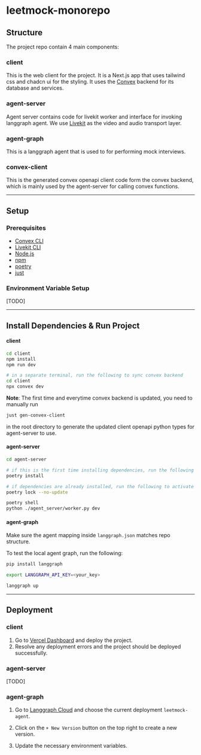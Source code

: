 # leetmock-monorepo

## Structure

The project repo contain 4 main components:

### client

This is the web client for the project. It is a Next.js app that uses
tailwind css and chadcn ui for the styling. It uses the [Convex](https://convex.dev) backend for its database and services.

### agent-server

Agent server contains code for livekit worker and interface for invoking
langgraph agent. We use [Livekit](https://livekit.com/) as the video and audio
transport layer.

### agent-graph

This is a langgraph agent that is used to for performing mock interviews.

### convex-client

This is the generated convex openapi client code form the convex backend, which
is mainly used by the agent-server for calling convex functions.

---

## Setup

### Prerequisites

- [Convex CLI](https://docs.convex.dev/cli)
- [Livekit CLI](https://docs.livekit.com/cli)
- [Node.js](https://nodejs.org/en/download)
- [npm](https://www.npmjs.com/get-npm)
- [poetry](https://python-poetry.org/docs/#installing-with-the-official-installer)
- [just](https://github.com/casey/just#packages)

### Environment Variable Setup

[TODO]

---

## Install Dependencies & Run Project

#### client

```bash
cd client
npm install
npm run dev

# in a separate terminal, run the following to sync convex backend
cd client
npx convex dev
```

**Note**: The first time and everytime convex backend is updated, you need to manually run

```bash
just gen-convex-client
```

in the root directory to generate the updated client openapi python types for agent-server to use.

#### agent-server

```bash
cd agent-server

# if this is the first time installing dependencies, run the following
poetry install

# if dependencies are already installed, run the following to activate the venv and run the server
poetry lock --no-update

poetry shell
python ./agent_server/worker.py dev
```

#### agent-graph

Make sure the agent mapping inside `langgraph.json` matches repo structure.

To test the local agent graph, run the following:

```bash
pip install langgraph

export LANGGRAPH_API_KEY=<your_key>

langgraph up
```

---

## Deployment

### client

1. Go to [Vercel Dashboard](https://vercel.com/brian-yins-projects/leetmock-monorepo) and deploy the project.
2. Resolve any deployment errors and the project should be deployed successfully.

### agent-server

[TODO]

### agent-graph

1. Go to [Langgraph Cloud](https://smith.langchain.com/o/a1dd4f2f-afd6-4f46-9cc3-4573dea18ebd/host) and choose the current
   deployment `leetmock-agent`.

2. Click on the `+ New Version` button on the top right to create a new version.

3. Update the necessary environment variables.
